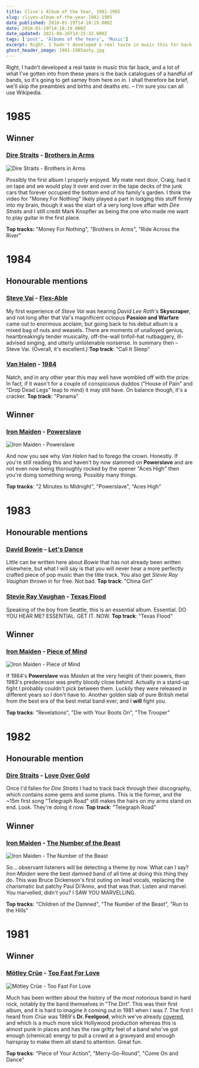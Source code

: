 ```yaml
---
title: Clive's Album of the Year, 1981-1985
slug: clives-album-of-the-year-1981-1985
date_published: 2018-01-19T14:18:19.000Z
date: 2018-01-19T14:18:19.000Z
date_updated: 2021-08-26T14:25:32.000Z
tags: ['post', 'Albums of the Years', 'Music']
excerpt: Right, I hadn't developed a real taste in music this far back, and a lot of what I've gotten into from these years is the back catalogues of a handful of bands...
ghost_header_image: 1981-1985aoty.jpg
---
```


Right, I hadn't developed a real taste in music this far back, and a lot of what I've gotten into from these years is the back catalogues of a handful of bands, so it's going to get samey from here on in. I shall therefore be brief, we'll skip the preambles and births and deaths etc. – I'm sure you can all use Wikipedia.

# 1985

## Winner

### [Dire Straits](https://en.wikipedia.org/wiki/Dire_Straits) - [Brothers in Arms](https://www.amazon.co.uk/Brothers-Arms-Remastered-Dire-Straits/dp/B001KVSTHO/)

![Dire Straits - Brothers in Arms](/public/images/2018/01/DS_Brothers_in_Arms-300.jpg)

Possibly the first album I properly enjoyed. My mate next door, Craig, had it on tape and we would play it over and over in the tape decks of the junk cars that forever occupied the bottom end of his family's garden. I think the video for "Money For Nothing" likely played a part in lodging this stuff firmly into my brain, though it was the start of a very long love affair with *Dire Straits* and I still credit Mark Knopfler as being the one who made me want to play guitar in the first place.

**Top tracks:** "Money For Nothing", "Brothers in Arms", "Ride Across the River"

# 1984

## Honourable mentions

### [Steve Vai](http://www.vai.com/) - [Flex-Able](https://www.amazon.co.uk/Flex-Able-Steve-Vai/dp/B0000001EE/)

My first experience of *Steve Vai* was hearing *David Lee Roth*'s **Skyscraper**, and not long after that Vai's magnificent octopus **Passion and Warfare** came out to enormous acclaim, but going back to his debut album is a mixed bag of nuts and weasels. There are moments of unalloyed genius, heartbreakingly tender musicality, off-the-wall tinfoil-hat nutbaggery, ill-advised singing, and utterly unlistenable nonsense. In summary then – Steve Vai. (Overall, it's excellent.) **Top track**: "Call It Sleep"

### [Van Halen](http://van-halen.com/) - [1984](https://www.amazon.co.uk/1984-Van-Halen/dp/B00UZU0ASW/)

Natch, and in any other year this may well have wombled off with the prize. In fact, if it wasn't for a couple of conspicuous duddos ("House of Pain" and "Drop Dead Legs" leap to mind) it may still have. On balance though, it's a cracker. **Top track**: "Panama"

## Winner

### [Iron Maiden](https://ironmaiden.com/) - [Powerslave](https://www.amazon.co.uk/Powerslave-1998-Remastered-Iron-Maiden/dp/B00QO35VX8/)

![Iron Maiden - Powerslave](/public/images/2018/01/Iron_Maiden_-_Powerslave-300.jpg)

And now you see why *Van Halen* had to forego the crown. Honestly. If you're still reading this and haven't by now slammed on **Powerslave** and are not even now being thoroughly rocked by the opener "Aces High" then you're doing something wrong. Possibly many things.

**Top tracks**: "2 Minutes to Midnight", "Powerslave", "Aces High"

# 1983

## Honourable mentions

### [David Bowie](http://www.davidbowie.com/) - [Let's Dance](https://www.amazon.co.uk/Lets-Dance-David-Bowie/dp/B002JAWOC6/)

Little can be written here about *Bowie* that has not already been written elsewhere, but what I will say is that you will never hear a more perfectly crafted piece of pop music than the title track. You also get *Stevie Ray Vaughan* thrown in for free. Not bad. **Top track**: "China Girl"

### [Stevie Ray Vaughan](http://www.srvofficial.com/) - [Texas Flood](https://www.amazon.co.uk/Texas-Stevie-Vaughan-Double-Trouble/dp/B001GTE3XY/)

Speaking of the boy from Seattle, this is an essential album. Essential. DO YOU HEAR ME? ESSENTIAL. GET IT. NOW. **Top track**: "Texas Flood"

## Winner

### [Iron Maiden](https://ironmaiden.com/) - [Piece of Mind](https://www.amazon.co.uk/Piece-Mind-1998-Remastered-Maiden/dp/B00QO3AD2C/)

![Iron Maiden - Piece of Mind](/public/images/2018/01/Iron_Maiden_-_Piece_Of_Mind-300.jpg)

If 1984's **Powerslave** was *Maiden* at the very height of their powers, then 1983's predecessor was pretty bloody close behind. Actually in a stand-up fight I probably couldn't pick between them. Luckily they were released in different years so I don't have to. Another golden slab of pure British metal from the best era of the best metal band ever, and I **will** fight you.

**Top tracks**: "Revelations", "Die with Your Boots On", "The Trooper"

# 1982

## Honourable mention

### [Dire Straits](https://en.wikipedia.org/wiki/Dire_Straits) - [Love Over Gold](https://www.amazon.co.uk/Love-Over-Gold-Remastered-Straits/dp/B001KV6OQ2/)

Once I'd fallen for *Dire Straits* I had to track back through their discography, which contains some gems and some plums. This is the former, and the ~15m first song "Telegraph Road" still makes the hairs on my arms stand on end. Look. They're doing it now. **Top track**: "Telegraph Road"

## Winner

### [Iron Maiden](https://ironmaiden.com/) - [The Number of the Beast](https://www.amazon.co.uk/Number-Beast-1998-Remastered/dp/B00QO32FF0/)

![Iron Maiden - The Number of the Beast](/public/images/2018/01/IronMaiden_NumberOfBeast-300.jpg)

So… observant listeners will be detecting a theme by now. What can I say? *Iron Maiden* were the best damned band of all time at doing this thing they do. This was Bruce Dickenson's first outing on lead vocals, replacing the charismatic but patchy Paul Di'Anno, and that was that. Listen and marvel. You marvelled, didn't you? I SAW YOU MARVELLING.

**Top tracks**: "Children of the Damned", "The Number of the Beast", "Run to the Hills"

# 1981

## Winner

### [Mötley Crüe](https://www.motley.com/) - [Too Fast For Love](https://www.amazon.co.uk/Too-Fast-Love-M%C3%B6tley-Cr%C3%BCe/dp/B076WQXQ2F/)

![Mötley Crüe - Too Fast For Love](/public/images/2018/01/toofast-300.jpg)

Much has been written about the history of the most notorious band in hard rock, notably by the band themselves in "The Dirt". This was their first album, and it is hard to imagine it coming out in 1981 when I was 7. The first I heard from *Crüe* was 1989's **Dr. Feelgood**, which we've already [covered](/clives-album-of-the-year-1989/), and which is a much more slick Hollywood production whereas this is almost punk in places and has the raw gritty feel of a band who've got enough (chemical) energy to pull a crowd at a graveyard and enough hairspray to make them all stand to attention. Great fun.

**Top tracks**: "Piece of Your Action", "Merry-Go-Round", "Come On and Dance"
